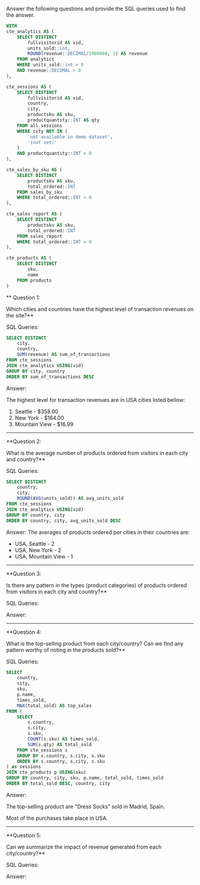 Answer the following questions and provide the SQL queries used to find the answer.

```sql
WITH 
cte_analytics AS (
	SELECT DISTINCT
		fullvisitorid AS vid,
		units_sold::int,
		ROUND(revenue::DECIMAL/1000000, 2) AS revenue
	FROM analytics
	WHERE units_sold::int > 0
	AND revenue::DECIMAL > 0
),

cte_sessions AS (
	SELECT DISTINCT
		fullvisitorid AS vid,
		country,
		city, 
		productsku AS sku,
		productquantity::INT AS qty
	FROM all_sessions
	WHERE city NOT IN (
		'not available in demo dataset', 
		'(not set)'
	)
	AND productquantity::INT > 0
),

cte_sales_by_sku AS (
	SELECT DISTINCT
		productsku AS sku,
		total_ordered::INT
	FROM sales_by_sku
	WHERE total_ordered::INT > 0
),

cte_sales_report AS (
	SELECT DISTINCT
		productsku AS sku,
		total_ordered::INT
	FROM sales_report
	WHERE total_ordered::INT > 0
),

cte_products AS (
	SELECT DISTINCT
		sku, 
		name
	FROM products
)
```    


** Question 1: 

Which cities and countries have the highest level of transaction revenues on the site?**

SQL Queries:
```sql
SELECT DISTINCT 
	city, 
	country, 
	SUM(revenue) AS sum_of_transactions
FROM cte_sessions 
JOIN cte_analytics USING(vid)
GROUP BY city, country
ORDER BY sum_of_transactions DESC
```

Answer:

The highest level for transaction revenues are in USA cities listed bellow:
1. Seattle - $358.00
2. New York - $164.00
3. Mountain View - $16.99

---


**Question 2:

What is the average number of products ordered from visitors in each city and country?**


SQL Queries:
```sql
SELECT DISTINCT 
	country,	
	city, 
	ROUND(AVG(units_sold)) AS avg_units_sold
FROM cte_sessions
JOIN cte_analytics USING(vid)
GROUP BY country, city
ORDER BY country, city, avg_units_sold DESC
```

Answer:
The averages of products ordered per cities in their countries are:
- USA, Seattle - 2
- USA, New York - 2
- USA, Mountain View - 1

---


**Question 3: 

Is there any pattern in the types (product categories) of products ordered from visitors in each city and country?**


SQL Queries:


Answer:

---

**Question 4: 

What is the top-selling product from each city/country? Can we find any pattern worthy of noting in the products sold?**


SQL Queries:
```sql
SELECT 
	country, 
	city, 
	sku, 
	p.name,
	times_sold,
	MAX(total_sold) AS top_sales
FROM (
	SELECT
		s.country,
		s.city,
		s.sku,
		COUNT(s.sku) AS times_sold,
		SUM(s.qty) AS total_sold
	FROM cte_sessions s
	GROUP BY s.country, s.city, s.sku
	ORDER BY s.country, s.city, s.sku
) as sessions
JOIN cte_products p USING(sku)
GROUP BY country, city, sku, p.name, total_sold, times_sold
ORDER BY total_sold DESC, country, city
```
Answer:

The top-selling product are "Dress Socks" sold in Madrid, Spain.

Most of the purchases take place in USA.

---

**Question 5: 

Can we summarize the impact of revenue generated from each city/country?**

SQL Queries:



Answer:







